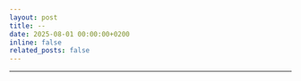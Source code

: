 ```yaml
---
layout: post
title: --
date: 2025-08-01 00:00:00+0200
inline: false
related_posts: false
---
```


---
